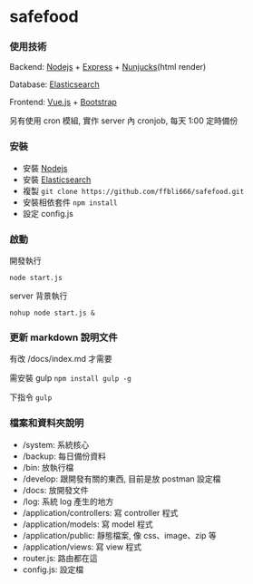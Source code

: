# safefood


### 使用技術
Backend: [Nodejs](https://nodejs.org/en/) + [Express](http://expressjs.com/en/guide/routing.html) + [Nunjucks](https://mozilla.github.io/nunjucks/templating.html#variables)(html render)

Database: [Elasticsearch](https://www.elastic.co/)

Frontend: [Vue.js](http://cn.vuejs.org/guide/index.html) + [Bootstrap](http://getbootstrap.com/)

另有使用 cron 模組, 實作 server 內 cronjob, 每天 1:00 定時備份

### 安裝

* 安裝 [Nodejs](https://nodejs.org/en/download/package-manager/)
* 安裝 [Elasticsearch](https://www.elastic.co/guide/en/elasticsearch/reference/current/setup-service.html#_debian_ubuntu)
* 複製 ```git clone https://github.com/ffbli666/safefood.git```
* 安裝相依套件  ```npm install```
* 設定 config.js


### 啟動

開發執行

```node start.js```

server 背景執行

```nohup node start.js &```

### 更新 markdown 說明文件

有改 /docs/index.md 才需要

需安裝 gulp ```npm install gulp -g```

下指令 ```gulp```



### 檔案和資料夾說明

 * /system: 系統核心
 * /backup: 每日備份資料
 * /bin: 放執行檔
 * /develop: 跟開發有關的東西, 目前是放 postman 設定檔
 * /docs: 放開發文件
 * /log: 系統 log 產生的地方
 * /application/controllers: 寫 controller 程式
 * /application/models: 寫 model 程式
 * /application/public: 靜態檔案, 像 css、image、zip 等
 * /application/views: 寫 view 程式
 * router.js: 路由都在這
 * config.js: 設定檔


